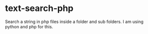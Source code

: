 # text-search-php
Search a string in php files inside a folder and sub folders. I am using python and php for this.
